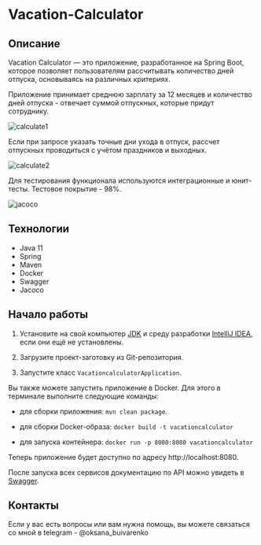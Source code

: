 # Vacation-Calculator

## Описание

Vacation Calculator — это приложение, разработанное на Spring Boot, которое позволяет пользователям рассчитывать количество дней отпуска, основываясь на различных критериях. 

Приложение принимает среднюю зарплату за 12 месяцев и количество дней отпуска - отвечает суммой отпускных, которые придут сотруднику.

![calculate1](https://github.com/user-attachments/assets/f10b02c8-169a-4d50-811b-7c453884082b)

Если при запросе указать точные дни ухода в отпуск, рассчет отпускных проводиться с учётом праздников и выходных.

![calculate2](https://github.com/user-attachments/assets/7d733d04-189e-4227-9051-d8e604c0fe2f)

Для тестирования функционала используются  интеграционные и юнит-тесты. Тестовое покрытие - 98%.

![jacoco](https://github.com/user-attachments/assets/7ab9ea01-58ca-4cdf-9faa-f850f870d93a)


## Технологии

- Java 11
- Spring
- Maven
- Docker
- Swagger
- Jacoco

## Начало работы

1. Установите на свой компьютер [JDK](https://www.oracle.com/cis/java/technologies/downloads/) и среду
разработки [IntelliJ IDEA](https://www.jetbrains.com/ru-ru/idea/download/?section=windows), если они ещё не 
установлены.

2. Загрузите проект-заготовку из Git-репозитория.

3. Запустите класс `VacationcalculatorApplication`.

Вы также можете запустить приложение в Docker. Для этого в терминале выполните следующие команды:

- для сборки приложения: `mvn clean package`.

- для сборки Docker-образа: `docker build -t vacationcalculator`

- для запуска контейнера: `docker run -p 8080:8080 vacationcalculator`


Теперь приложение будет доступно по адресу http://localhost:8080.

После запуска всех сервисов документацию по API можно увидеть в [Swagger](http://localhost:8086/swagger-ui/index.html).  

## Контакты

Если у вас есть вопросы или вам нужна помощь, вы можете связаться со мной в telegram - @oksana_buivarenko 

